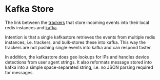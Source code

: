 # Kafka Store

The link between the [trackers](../tracker) that store incoming events
into their local redis instances and [kafka](../../docker-compose/kafka-zookeeper.yml).

Intention is that a single kafkastore retrieves the events from multiple
redis instances, i.e. trackers, and bulk-stores these into kafka. This way
the trackers are not pushing single events into kafka and can respond
faster.

In addition, the kafkastore does geo lookups for IPs and handles device
detections from user agent strings. It also reformats message stored
into kafka into a simple space-separated string, i.e. no JSON parsing
required for messages.
